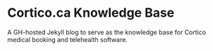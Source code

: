 # Cortico.ca Knowledge Base
A GH-hosted Jekyll blog to serve as the knowledge base for Cortico medical booking and telehealth software.

